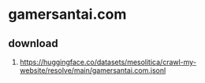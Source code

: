 # gamersantai.com

## download

1. https://huggingface.co/datasets/mesolitica/crawl-my-website/resolve/main/gamersantai.com.jsonl
